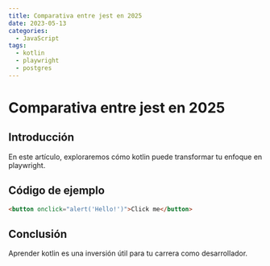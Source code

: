 ```yaml
---
title: Comparativa entre jest en 2025
date: 2023-05-13
categories:
  - JavaScript
tags:
  - kotlin
  - playwright
  - postgres
---
```


# Comparativa entre jest en 2025

## Introducción

En este artículo, exploraremos cómo kotlin puede transformar tu enfoque en playwright.

## Código de ejemplo

```html
<button onclick="alert('Hello!')">Click me</button>
```

## Conclusión

Aprender kotlin es una inversión útil para tu carrera como desarrollador.